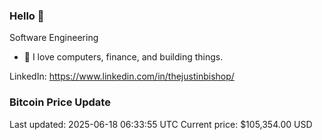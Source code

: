 ### Hello 🤙  

Software Engineering

- 🔭 I love computers, finance, and building things.
  
LinkedIn: https://www.linkedin.com/in/thejustinbishop/  





































































































































































































































































































































































































































































































































































































































































































































### Bitcoin Price Update
Last updated: 2025-06-18 06:33:55 UTC
Current price: $105,354.00 USD
